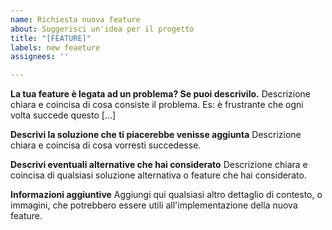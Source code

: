 ```yaml
---
name: Richiesta nuova feature
about: Suggerisci un'idea per il progetto
title: "[FEATURE]"
labels: new feaeture
assignees: ''

---
```


**La tua feature è legata ad un problema? Se puoi descrivilo.**
Descrizione chiara e coincisa di cosa consiste il problema. Es: è frustrante che ogni volta succede questo [...]

**Descrivi la soluzione che ti piacerebbe venisse aggiunta**
Descrizione chiara e coincisa di cosa vorresti succedesse.

**Descrivi eventuali alternative che hai considerato**
Descrizione chiara e coincisa di qualsiasi soluzione alternativa o feature che hai considerato.


**Informazioni aggiuntive**
Aggiungi qui qualsiasi altro dettaglio di contesto, o immagini, che potrebbero essere utili all'implementazione della nuova feature.
